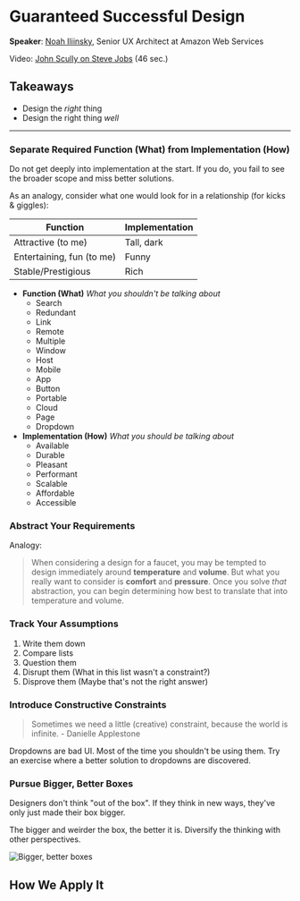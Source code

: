 # Guaranteed Successful Design

__Speaker__: [Noah Iliinsky](http://complexdiagrams.com/), Senior UX Architect at Amazon Web Services

Video: [John Scully on Steve Jobs](https://youtu.be/S_JYy_0XUe8) (46 sec.)

## Takeaways

- Design the _right_ thing
- Design the right thing _well_

---

### Separate Required Function (What) from Implementation (How)

Do not get deeply into implementation at the start. If you do, you fail to see the broader scope and miss better solutions.

As an analogy, consider what one would look for in a relationship (for kicks & giggles):

| Function | Implementation |
| - | - |
| Attractive (to me) | Tall, dark |
| Entertaining, fun (to me) | Funny |
| Stable/Prestigious | Rich |

- __Function (What)__ _What you shouldn't be talking about_
  - Search
  - Redundant
  - Link
  - Remote
  - Multiple
  - Window
  - Host
  - Mobile
  - App
  - Button
  - Portable
  - Cloud
  - Page
  - Dropdown
- __Implementation (How)__ _What you should be talking about_
  - Available
  - Durable
  - Pleasant
  - Performant
  - Scalable
  - Affordable
  - Accessible

### Abstract Your Requirements

Analogy:

> When considering a design for a faucet, you may be tempted to design immediately around __temperature__ and __volume__. But what you really want to consider is __comfort__ and __pressure__. Once you solve _that_ abstraction, you can begin determining how best to translate that into temperature and volume.

### Track Your Assumptions

1. Write them down
2. Compare lists
3. Question them
4. Disrupt them (What in this list wasn't a constraint?)
5. Disprove them (Maybe that's not the right answer)

### Introduce Constructive Constraints

> Sometimes we need a little (creative) constraint, because the world is infinite.
> \- Danielle Applestone

Dropdowns are bad UI. Most of the time you shouldn't be using them. Try an exercise where a better solution to dropdowns are discovered.

### Pursue Bigger, Better Boxes

Designers don't think "out of the box". If they think in new ways, they've only just made their box bigger.

The bigger and weirder the box, the better it is. Diversify the thinking with other perspectives.

![Bigger, better boxes](https://s3.amazonaws.com/resources.sketch.cloud/private/277bb059-65a6-4507-89fa-1ff077eb2c86.png?AWSAccessKeyId=AKIAIS7X2P6WUKGTP2GA&Expires=1491065463&Signature=IxnTNBa0ERwhCSjn%2FapFtmYu49Q%3D)

## How We Apply It

